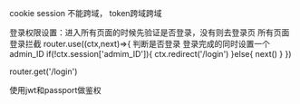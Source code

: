 cookie session 不能跨域，
token跨域跨域

登录权限设置：进入所有页面的时候先验证是否登录，没有则去登录页
所有页面登录拦截
router.use((ctx,next)=>{
    判断是否登录
    登录完成的同时设置一个admin_ID
    if(!ctx.session['admim_ID']){
        ctx.redirect('/login')
    }else{
        next()
    }
})

router.get('/login')


使用jwt和passport做鉴权
